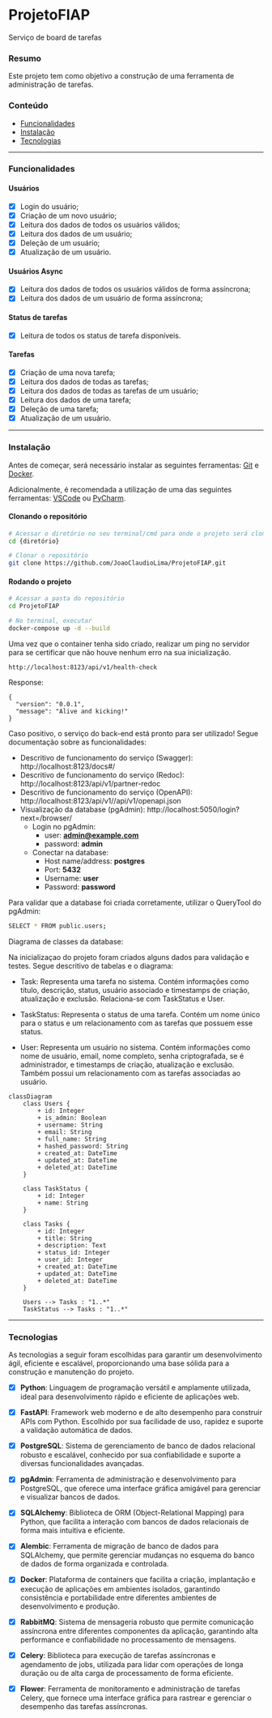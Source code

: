 # ProjetoFIAP
Serviço de board de tarefas

### Resumo
Este projeto tem como objetivo a construção de uma ferramenta de administração de tarefas.
### Conteúdo
<!--ts-->
   * [Funcionalidades](###Funcionalidades)
   * [Instalação](###Instalação)
   * [Tecnologias](###Tecnologias)
<!--te-->

****

### Funcionalidades

#### Usuários

- [x] Login do usuário;
- [x] Criação de um novo usuário;
- [x] Leitura dos dados de todos os usuários válidos;
- [x] Leitura dos dados de um usuário;
- [x] Deleção de um usuário;
- [x] Atualização de um usuário.

#### Usuários Async
- [x] Leitura dos dados de todos os usuários válidos de forma assíncrona;
- [x] Leitura dos dados de um usuário de forma assíncrona;

#### Status de tarefas

- [x] Leitura de todos os status de tarefa disponíveis.

#### Tarefas

- [x] Criação de uma nova tarefa;
- [x] Leitura dos dados de todas as tarefas;
- [x] Leitura dos dados de todas as tarefas de um usuário;
- [x] Leitura dos dados de uma tarefa;
- [x] Deleção de uma tarefa;
- [x] Atualização de um usuário.

****

### Instalação
Antes de começar, será necessário instalar as seguintes ferramentas: [Git](https://git-scm.com) e [Docker](https://www.docker.com/).

Adicionalmente, é recomendada a utilização de uma das seguintes ferramentas: [VSCode](https://code.visualstudio.com/) ou [PyCharm](https://www.jetbrains.com/pt-br/pycharm/).

#### Clonando o repositório

```bash
# Acessar o diretório no seu terminal/cmd para onde o projeto será clonado
cd {diretório}
```

```bash
# Clonar o repositório
git clone https://github.com/JoaoClaudioLima/ProjetoFIAP.git
```
#### Rodando o projeto
```bash
# Acessar a pasta do repositório
cd ProjetoFIAP
```
```bash
# No terminal, executar
docker-compose up -d --build
```

Uma vez que o container tenha sido criado, realizar um ping no servidor para se certificar que não houve nenhum erro na sua inicialização.

```http request
http://localhost:8123/api/v1/health-check
```
Response:
```code
{
  "version": "0.0.1",
  "message": "Alive and kicking!"
}
```
Caso positivo, o serviço do back-end está pronto para ser utilizado! Segue documentação sobre as funcionalidades:

- Descritivo de funcionamento do serviço (Swagger): http://localhost:8123/docs#/
- Descritivo de funcionamento do serviço (Redoc): http://localhost:8123/api/v1/partner-redoc
- Descritivo de funcionamento do serviço (OpenAPI): http://localhost:8123/api/v1//api/v1/openapi.json
- Visualização da database (pgAdmin): http://localhost:5050/login?next=/browser/
  - Login no pgAdmin:
    - user: **admin@example.com**
    - password: **admin**
  - Conectar na database:
    - Host name/address: **postgres**
    - Port: **5432**
    - Username: **user**
    - Password: **password**

Para validar que a database foi criada corretamente, utilizar o QueryTool do pgAdmin:

```bash
SELECT * FROM public.users;
```

Diagrama de classes da database:

Na inicializaçao do projeto foram criados alguns dados para validação e testes. Segue descritivo de tabelas e o diagrama:

- Task: Representa uma tarefa no sistema. Contém informações como título, descrição, status, usuário associado e timestamps de criação, atualização e exclusão. Relaciona-se com TaskStatus e User.

- TaskStatus: Representa o status de uma tarefa. Contém um nome único para o status e um relacionamento com as tarefas que possuem esse status.

- User: Representa um usuário no sistema. Contém informações como nome de usuário, email, nome completo, senha criptografada, se é administrador, e timestamps de criação, atualização e exclusão. Também possui um relacionamento com as tarefas associadas ao usuário.

```mermaid
classDiagram
    class Users {
        + id: Integer
        + is_admin: Boolean
        + username: String
        + email: String
        + full_name: String
        + hashed_password: String
        + created_at: DateTime
        + updated_at: DateTime
        + deleted_at: DateTime
    }

    class TaskStatus {
        + id: Integer
        + name: String
    }

    class Tasks {
        + id: Integer
        + title: String
        + description: Text
        + status_id: Integer
        + user_id: Integer
        + created_at: DateTime
        + updated_at: DateTime
        + deleted_at: DateTime
    }

    Users --> Tasks : "1..*"
    TaskStatus --> Tasks : "1..*"
```

****

### Tecnologias
As tecnologias a seguir foram escolhidas para garantir um desenvolvimento ágil, eficiente e escalável, proporcionando uma base sólida para a construção e manutenção do projeto.

- [x] **Python**: Linguagem de programação versátil e amplamente utilizada, ideal para desenvolvimento rápido e eficiente de aplicações web.
- [x] **FastAPI**: Framework web moderno e de alto desempenho para construir APIs com Python. Escolhido por sua facilidade de uso, rapidez e suporte a validação automática de dados.
- [x] **PostgreSQL**: Sistema de gerenciamento de banco de dados relacional robusto e escalável, conhecido por sua confiabilidade e suporte a diversas funcionalidades avançadas.
- [x] **pgAdmin**: Ferramenta de administração e desenvolvimento para PostgreSQL, que oferece uma interface gráfica amigável para gerenciar e visualizar bancos de dados.
- [x] **SQLAlchemy**: Biblioteca de ORM (Object-Relational Mapping) para Python, que facilita a interação com bancos de dados relacionais de forma mais intuitiva e eficiente.
- [x] **Alembic**: Ferramenta de migração de banco de dados para SQLAlchemy, que permite gerenciar mudanças no esquema do banco de dados de forma organizada e controlada.
- [x] **Docker**: Plataforma de containers que facilita a criação, implantação e execução de aplicações em ambientes isolados, garantindo consistência e portabilidade entre diferentes ambientes de desenvolvimento e produção.
- [x] **RabbitMQ**: Sistema de mensageria robusto que permite comunicação assíncrona entre diferentes componentes da aplicação, garantindo alta performance e confiabilidade no processamento de mensagens.
- [x] **Celery**: Biblioteca para execução de tarefas assíncronas e agendamento de jobs, utilizada para lidar com operações de longa duração ou de alta carga de processamento de forma eficiente.
- [x] **Flower**: Ferramenta de monitoramento e administração de tarefas Celery, que fornece uma interface gráfica para rastrear e gerenciar o desempenho das tarefas assíncronas.

